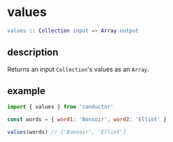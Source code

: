# values

```erlang
values :: Collection input => Array output
```

## description

Returns an input `Collection`'s values as an `Array`.

## example

```javascript
import { values } from 'conductor'

const words = { word1: 'Bonsoir', word2: 'Elliot' }

values(words) // ['Bonsoir', 'Elliot']
```

